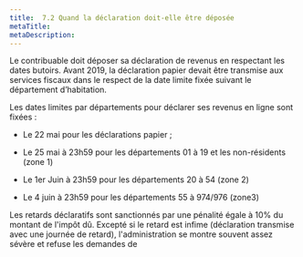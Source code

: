 ```yaml
---
title:  7.2 Quand la déclaration doit-elle être déposée
metaTitle: 
metaDescription: 
---
```



Le contribuable doit déposer sa déclaration de revenus en respectant les dates butoirs. Avant 2019, la déclaration papier devait être transmise aux services fiscaux dans le respect de la date limite fixée suivant le département d’habitation.

Les dates limites par départements pour déclarer ses revenus en ligne sont fixées :

- Le 22 mai pour les déclarations papier ;

- Le 25 mai à 23h59 pour les départements 01 à 19 et les non-résidents (zone 1)

- Le 1er Juin à 23h59 pour les départements 20 à 54 (zone 2)

- Le 4 juin à 23h59 pour les départements 55 à 974/976 (zone3)

Les retards déclaratifs sont sanctionnés par une pénalité égale à 10% du montant de l'impôt dû. Excepté si le retard est infime (déclaration transmise avec une journée de retard), l'administration se montre souvent assez sévère et refuse les demandes de